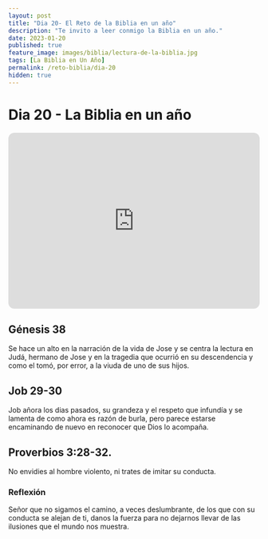 ```yaml
---
layout: post
title: "Dia 20- El Reto de la Biblia en un año"
description: "Te invito a leer conmigo la Biblia en un año."
date: 2023-01-20
published: true
feature_image: images/biblia/lectura-de-la-biblia.jpg
tags: [La Biblia en Un Año]
permalink: /reto-biblia/dia-20
hidden: true
---
```


# Dia 20 - La Biblia en un año
 <iframe style="border-radius:12px" src="https://open.spotify.com/embed/episode/3h9eLlY74cFBmJ99lgg0ZB?utm_source=generator" width="100%" height="352" frameBorder="0" allowfullscreen="" allow="autoplay; clipboard-write; encrypted-media; fullscreen; picture-in-picture" loading="lazy"></iframe>

## Génesis 38
Se hace un alto en la narración de la vida de Jose y se centra la lectura en Judá, hermano de Jose y en la tragedia que ocurrió en su descendencia y como el tomó, por error, a la viuda de uno de sus hijos.

## Job 29-30
Job añora los dias pasados, su grandeza y el respeto que infundía y se lamenta de como ahora es razón de burla, pero parece estarse encaminando de nuevo en reconocer que Dios lo acompaña.

## Proverbios 3:28-32.   
No envidies al hombre violento, ni trates de imitar su conducta.

### Reflexión  
Señor que no sigamos el camino, a veces deslumbrante, de los que con su conducta se alejan de ti, danos la fuerza para no dejarnos llevar de las ilusiones que el mundo nos muestra.